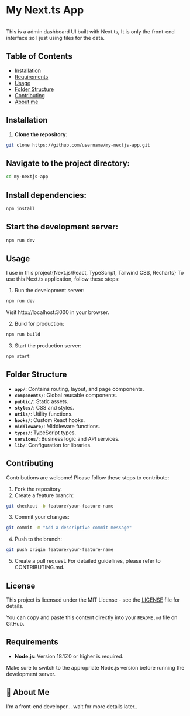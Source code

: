 # My Next.ts App

<img src="/images/screen.png" alt="" />

This is a admin dashboard UI built with Next.ts, It is only the front-end interface so I just using files for the data. 

## Table of Contents

- [Installation](#installation)
- [Requirements](#requirements)
- [Usage](#usage)
- [Folder Structure](#folder-structure)
- [Contributing](#contributing)
- [About me](#about-me)

## Installation

1. **Clone the repository**:

```bash
git clone https://github.com/username/my-nextjs-app.git
```

## Navigate to the project directory:

```bash
cd my-nextjs-app
```

## Install dependencies:

```bash
npm install
```

## Start the development server:

```bash
npm run dev
```

## Usage

I use in this project{Next.js/React, TypeScript, Tailwind CSS, Recharts} To use this Next.ts application, follow these steps:

1. Run the development server:

```bash
npm run dev
```

Visit http://localhost:3000 in your browser.

2. Build for production:

```bash
npm run build
```

3. Start the production server:

```bash
npm start
```

## Folder Structure

- **`app/`**: Contains routing, layout, and page components.
- **`components/`**: Global reusable components.
- **`public/`**: Static assets.
- **`styles/`**: CSS and styles.
- **`utils/`**: Utility functions.
- **`hooks/`**: Custom React hooks.
- **`middleware/`**: Middleware functions.
- **`types/`**: TypeScript types.
- **`services/`**: Business logic and API services.
- **`lib/`**: Configuration for libraries.

## Contributing

Contributions are welcome! Please follow these steps to contribute:

1. Fork the repository.
2. Create a feature branch:

```bash
git checkout -b feature/your-feature-name
```

3. Commit your changes:

```bash
git commit -m "Add a descriptive commit message"
```

4. Push to the branch:

```bash
git push origin feature/your-feature-name
```

5. Create a pull request.
   For detailed guidelines, please refer to CONTRIBUTING.md.

## License

This project is licensed under the MIT License - see the [LICENSE](LICENSE) file for details.

You can copy and paste this content directly into your `README.md` file on GitHub.

## Requirements

- **Node.js**: Version 18.17.0 or higher is required.

Make sure to switch to the appropriate Node.js version before running the development server.

## 🚀 About Me
I'm a front-end developer... wait for more details later..